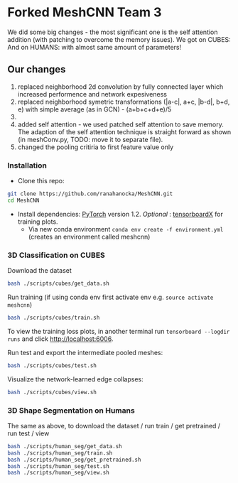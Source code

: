 # Forked MeshCNN Team 3

We did some big changes - the most significant one is the self attention addition (with patching to overcome the memory issues).
We got on CUBES:
And on HUMANS:
with almost same amount of parameters!  

## Our changes
1. replaced neighborhood 2d convolution by fully connected layer which increased performence and network expesiveness
2. replaced neighborhood symetric transformations (|a-c|, a+c, |b-d|, b+d, e) with simple average (as in GCN) - (a+b+c+d+e)/5
3. 
2. added self attention - we used patched self attention to save memory. The adaption of the self attention technique is straight forward as shown (in meshConv.py, TODO: move it to separate file).
3. changed the pooling critiria to first feature value only


### Installation
- Clone this repo:
```bash
git clone https://github.com/ranahanocka/MeshCNN.git
cd MeshCNN
```
- Install dependencies: [PyTorch](https://pytorch.org/) version 1.2. <i> Optional </i>: [tensorboardX](https://github.com/lanpa/tensorboardX) for training plots.
  - Via new conda environment `conda env create -f environment.yml` (creates an environment called meshcnn)
  
### 3D Classification on CUBES
Download the dataset
```bash
bash ./scripts/cubes/get_data.sh
```

Run training (if using conda env first activate env e.g. ```source activate meshcnn```)
```bash
bash ./scripts/cubes/train.sh
```

To view the training loss plots, in another terminal run ```tensorboard --logdir runs``` and click [http://localhost:6006](http://localhost:6006).

Run test and export the intermediate pooled meshes:
```bash
bash ./scripts/cubes/test.sh
```

Visualize the network-learned edge collapses:
```bash
bash ./scripts/cubes/view.sh
```

### 3D Shape Segmentation on Humans
The same as above, to download the dataset / run train / get pretrained / run test / view
```bash
bash ./scripts/human_seg/get_data.sh
bash ./scripts/human_seg/train.sh
bash ./scripts/human_seg/get_pretrained.sh
bash ./scripts/human_seg/test.sh
bash ./scripts/human_seg/view.sh
```
